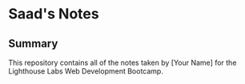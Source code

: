 # Saad's Notes
## Summary 

This repository contains all of the notes taken by [Your Name] for the Lighthouse Labs Web Development Bootcamp.
